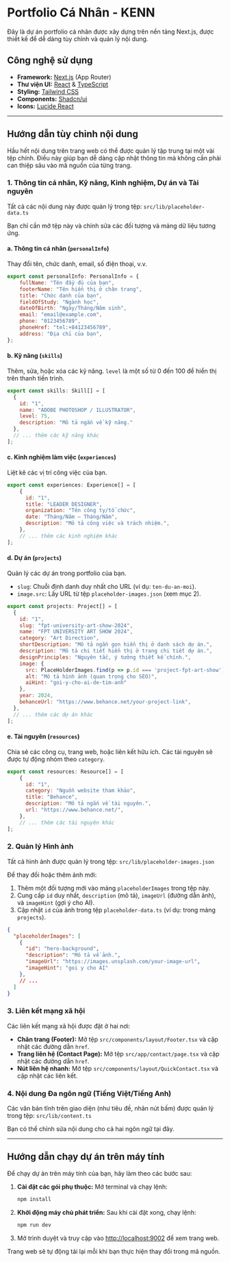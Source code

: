 # Portfolio Cá Nhân - KENN

Đây là dự án portfolio cá nhân được xây dựng trên nền tảng Next.js, được thiết kế để dễ dàng tùy chỉnh và quản lý nội dung.

## Công nghệ sử dụng

- **Framework:** [Next.js](https://nextjs.org/) (App Router)
- **Thư viện UI:** [React](https://reactjs.org/) & [TypeScript](https://www.typescriptlang.org/)
- **Styling:** [Tailwind CSS](https://tailwindcss.com/)
- **Components:** [Shadcn/ui](https://ui.shadcn.com/)
- **Icons:** [Lucide React](https://lucide.dev/)

---

## Hướng dẫn tùy chỉnh nội dung

Hầu hết nội dung trên trang web có thể được quản lý tập trung tại một vài tệp chính. Điều này giúp bạn dễ dàng cập nhật thông tin mà không cần phải can thiệp sâu vào mã nguồn của từng trang.

### 1. Thông tin cá nhân, Kỹ năng, Kinh nghiệm, Dự án và Tài nguyên

Tất cả các nội dung này được quản lý trong tệp:
`src/lib/placeholder-data.ts`

Bạn chỉ cần mở tệp này và chỉnh sửa các đối tượng và mảng dữ liệu tương ứng.

#### a. Thông tin cá nhân (`personalInfo`)

Thay đổi tên, chức danh, email, số điện thoại, v.v.

```javascript
export const personalInfo: PersonalInfo = {
    fullName: "Tên đầy đủ của bạn",
    footerName: "Tên hiển thị ở chân trang",
    title: "Chức danh của bạn",
    fieldOfStudy: "Ngành học",
    dateOfBirth: "Ngày/Tháng/Năm sinh",
    email: "email@example.com",
    phone: "0123456789",
    phoneHref: "tel:+84123456789",
    address: "Địa chỉ của bạn",
};
```

#### b. Kỹ năng (`skills`)

Thêm, sửa, hoặc xóa các kỹ năng. `level` là một số từ 0 đến 100 để hiển thị trên thanh tiến trình.

```javascript
export const skills: Skill[] = [
  { 
    id: "1", 
    name: "ADOBE PHOTOSHOP / ILLUSTRATOR", 
    level: 75, 
    description: "Mô tả ngắn về kỹ năng." 
  },
  // ... thêm các kỹ năng khác
];
```

#### c. Kinh nghiệm làm việc (`experiences`)

Liệt kê các vị trí công việc của bạn.

```javascript
export const experiences: Experience[] = [
    {
      id: "1",
      title: "LEADER DESIGNER",
      organization: "Tên công ty/tổ chức",
      date: "Tháng/Năm — Tháng/Năm",
      description: "Mô tả công việc và trách nhiệm.",
    },
    // ... thêm các kinh nghiệm khác
];
```

#### d. Dự án (`projects`)

Quản lý các dự án trong portfolio của bạn.

- `slug`: Chuỗi định danh duy nhất cho URL (ví dụ: `ten-du-an-moi`).
- `image.src`: Lấy URL từ tệp `placeholder-images.json` (xem mục 2).

```javascript
export const projects: Project[] = [
  {
    id: "1",
    slug: "fpt-university-art-show-2024",
    name: "FPT UNIVERSITY ART SHOW 2024",
    category: "Art Direction",
    shortDescription: "Mô tả ngắn gọn hiển thị ở danh sách dự án.",
    description: "Mô tả chi tiết hiển thị ở trang chi tiết dự án.",
    designPrinciples: "Nguyên tắc, ý tưởng thiết kế chính.",
    image: {
      src: PlaceHolderImages.find(p => p.id === 'project-fpt-art-show')?.imageUrl || '',
      alt: "Mô tả hình ảnh (quan trọng cho SEO)",
      aiHint: "goi-y-cho-ai-de-tim-anh"
    },
    year: 2024,
    behanceUrl: "https://www.behance.net/your-project-link",
  },
  // ... thêm các dự án khác
];
```

#### e. Tài nguyên (`resources`)

Chia sẻ các công cụ, trang web, hoặc liên kết hữu ích. Các tài nguyên sẽ được tự động nhóm theo `category`.

```javascript
export const resources: Resource[] = [
    {
      id: "1",
      category: "Nguồn website tham khảo",
      title: "Behance",
      description: "Mô tả ngắn về tài nguyên.",
      url: "https://www.behance.net/",
    },
    // ... thêm các tài nguyên khác
];
```

### 2. Quản lý Hình ảnh

Tất cả hình ảnh được quản lý trong tệp:
`src/lib/placeholder-images.json`

Để thay đổi hoặc thêm ảnh mới:
1.  Thêm một đối tượng mới vào mảng `placeholderImages` trong tệp này.
2.  Cung cấp `id` duy nhất, `description` (mô tả), `imageUrl` (đường dẫn ảnh), và `imageHint` (gợi ý cho AI).
3.  Cập nhật `id` của ảnh trong tệp `placeholder-data.ts` (ví dụ: trong mảng `projects`).

```json
{
  "placeholderImages": [
    {
      "id": "hero-background",
      "description": "Mô tả về ảnh.",
      "imageUrl": "https://images.unsplash.com/your-image-url",
      "imageHint": "goi y cho AI"
    },
    // ...
  ]
}
```

### 3. Liên kết mạng xã hội

Các liên kết mạng xã hội được đặt ở hai nơi:
- **Chân trang (Footer):** Mở tệp `src/components/layout/Footer.tsx` và cập nhật các đường dẫn `href`.
- **Trang liên hệ (Contact Page):** Mở tệp `src/app/contact/page.tsx` và cập nhật các đường dẫn `href`.
- **Nút liên hệ nhanh:** Mở tệp `src/components/layout/QuickContact.tsx` và cập nhật các liên kết.

### 4. Nội dung Đa ngôn ngữ (Tiếng Việt/Tiếng Anh)

Các văn bản tĩnh trên giao diện (như tiêu đề, nhãn nút bấm) được quản lý trong tệp:
`src/lib/content.ts`

Bạn có thể chỉnh sửa nội dung cho cả hai ngôn ngữ tại đây.

---

## Hướng dẫn chạy dự án trên máy tính

Để chạy dự án trên máy tính của bạn, hãy làm theo các bước sau:

1.  **Cài đặt các gói phụ thuộc:**
    Mở terminal và chạy lệnh:
    ```bash
    npm install
    ```

2.  **Khởi động máy chủ phát triển:**
    Sau khi cài đặt xong, chạy lệnh:
    ```bash
    npm run dev
    ```

3.  Mở trình duyệt và truy cập vào [http://localhost:9002](http://localhost:9002) để xem trang web.

Trang web sẽ tự động tải lại mỗi khi bạn thực hiện thay đổi trong mã nguồn.

